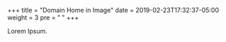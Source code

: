 +++
title = "Domain Home in Image"
date = 2019-02-23T17:32:37-05:00
weight = 3
pre = "<b> </b>"
+++



Lorem Ipsum.
